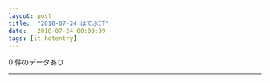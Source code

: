 ```yaml
---
layout: post
title:  "2018-07-24 はてぶIT"
date:   2018-07-24 00:00:39
tags: [it-hotentry]
---
```

0 件のデータあり

<hr>
